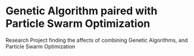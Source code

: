 # Genetic Algorithm paired with Particle Swarm Optimization


Research Project finding the affects of combining Genetic Algorithms, and Particle Swarm Optimization
